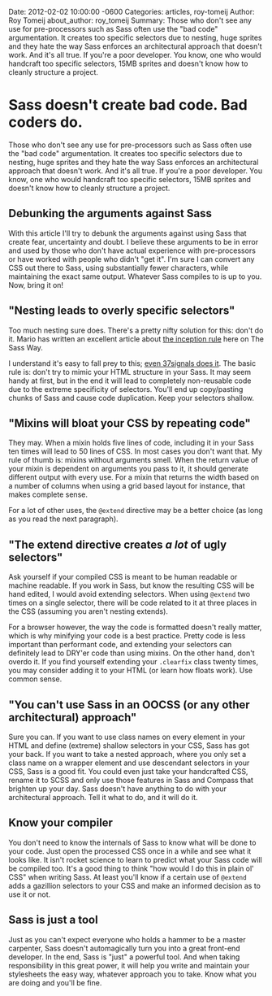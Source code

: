 Date: 2012-02-02 10:00:00 -0600
Categories: articles, roy-tomeij
Author: Roy Tomeij
about_author: roy_tomeij
Summary: Those who don't see any use for pre-processors such as Sass often use the "bad code" argumentation. It creates too specific selectors due to nesting, huge sprites and they hate the way Sass enforces an architectural approach that doesn't work. And it's all true. If you're a poor developer. You know, one who would handcraft too specific selectors, 15MB sprites and doesn't know how to cleanly structure a project.

# Sass doesn't create bad code. Bad coders do.

Those who don't see any use for pre-processors such as Sass often use the "bad code" argumentation. It creates too specific selectors due to nesting, huge sprites and they hate the way Sass enforces an architectural approach that doesn't work. And it's all true. If you're a poor developer. You know, one who would handcraft too specific selectors, 15MB sprites and doesn't know how to cleanly structure a project.

## Debunking the arguments against Sass

With this article I'll try to debunk the arguments against using Sass that create fear, uncertainty and doubt. I believe these arguments to be in error and used by those who don't have actual experience with pre-processors or have worked with people who didn't "get it". I'm sure I can convert any CSS out there to Sass, using substantially fewer characters, while maintaining the exact same output. Whatever Sass compiles to is up to you. Now, bring it on!

## "Nesting leads to overly specific selectors"

Too much nesting sure does. There's a pretty nifty solution for this: don't do it. Mario has written an excellent article about [the inception rule](http://thesassway.com/beginner/the-inception-rule) here on The Sass Way.

I understand it's easy to fall prey to this; [even 37signals does it](http://37signals.com/svn/posts/3003-css-taking-control-of-the-cascade). The basic rule is: don't try to mimic your HTML structure in your Sass. It may seem handy at first, but in the end it will lead to completely non-reusable code due to the extreme specificity of selectors. You'll end up copy/pasting chunks of Sass and cause code duplication. Keep your selectors shallow.

## "Mixins will bloat your CSS by repeating code"

They may. When a mixin holds five lines of code, including it in your Sass ten times will lead to 50 lines of CSS. In most cases you don't want that. My rule of thumb is: mixins without arguments smell. When the return value of your mixin is dependent on arguments you pass to it, it should generate different output with every use. For a mixin that returns the width based on a number of columns when using a grid based layout for instance, that makes complete sense.

For a lot of other uses, the `@extend` directive may be a better choice (as long as you read the next paragraph).

## "The extend directive creates _a lot_ of ugly selectors"

Ask yourself if your compiled CSS is meant to be human readable or machine readable. If you work in Sass, but know the resulting CSS will be hand edited, I would avoid extending selectors. When using `@extend` two times on a single selector, there will be code related to it at three places in the CSS (assuming you aren't nesting extends).

For a browser however, the way the code is formatted doesn't really matter, which is why minifying your code is a best practice. Pretty code is less important than performant code, and extending your selectors can definitely lead to DRY'er code than using mixins. On the other hand, don't overdo it. If you find yourself extending your `.clearfix` class twenty times, you may consider adding it to your HTML (or learn how floats work). Use common sense.

## "You can't use Sass in an OOCSS (or any other architectural) approach"

Sure you can. If you want to use class names on every element in your HTML and define (extreme) shallow selectors in your CSS, Sass has got your back. If you want to take a nested approach, where you only set a class name on a wrapper element and use descendant selectors in your CSS, Sass is a good fit. You could even just take your handcrafted CSS, rename it to SCSS and only use those features in Sass and Compass that brighten up your day. Sass doesn't have anything to do with your architectural approach. Tell it what to do, and it will do it.

## Know your compiler

You don't need to know the internals of Sass to know what will be done to your code. Just open the processed CSS once in a while and see what it looks like. It isn't rocket science to learn to predict what your Sass code will be compiled too. It's a good thing to think "how would I do this in plain ol' CSS" when writing Sass. At least you'll know if a certain use of `@extend` adds a gazillion selectors to your CSS and make an informed decision as to use it or not.

## Sass is just a tool

Just as you can't expect everyone who holds a hammer to be a master carpenter, Sass doesn't automagically turn you into a great front-end developer. In the end, Sass is "just" a powerful tool. And when taking responsibility in this great power, it will help you write and maintain your stylesheets the easy way, whatever approach you to take. Know what you are doing and you'll be fine.
